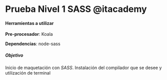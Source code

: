 # Prueba Nivel 1 SASS @itacademy

#### Herramientas a utilizar

**Pre-procesador**: Koala

**Dependencias**: node-sass

##### Objetivo

Inicio de maquetaci&oacute;n con *SASS*. Instalaci&oacute;n del compilador que se desee y utilizaci&oacute;n de terminal


